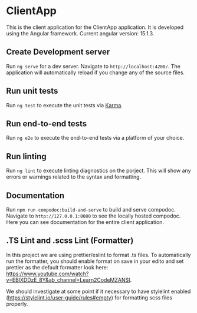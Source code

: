 # ClientApp

This is the client application for the ClientApp application. It is developed using the Angular framework. Current
angular version: 15.1.3.

## Create Development server

Run `ng serve` for a dev server. Navigate to `http://localhost:4200/`. The application will automatically reload if you
change any of the source files.

## Run unit tests

Run `ng test` to execute the unit tests via [Karma](https://karma-runner.github.io).

## Run end-to-end tests

Run `ng e2e` to execute the end-to-end tests via a platform of your choice.

## Run linting

Run `ng lint` to execute linting diagnostics on the porject. This will show any errors or warnings related to the syntax
and formatting.

## Documentation

Run `npm run compodoc:build-and-serve` to build and serve compodoc. Navigate to `http://127.0.0.1:8080` to see the
locally hosted compodoc. Here you can see documentation for the entire client application.

## .TS Lint and .scss Lint (Formatter)

In this project we are using prettier/eslint to format .ts files. To automatically run the formatter, you should enable
format on save in your edito and set prettier as the default formatter look here:
https://www.youtube.com/watch?v=EBlXDDzE_8Y&ab_channel=Learn2CodeMZANSI.

We should investigate at some point if it necessary to have stylelint enabled
(https://stylelint.io/user-guide/rules#empty) for formatting scss files properly.
